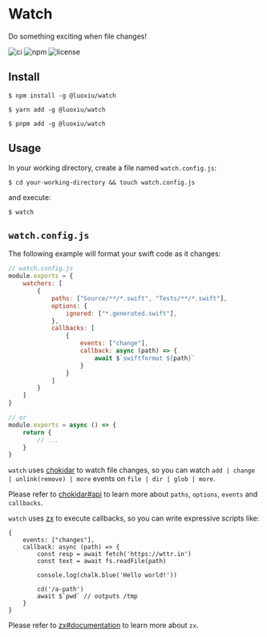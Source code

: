 # Watch

Do something exciting when file changes!

![ci](https://img.shields.io/github/workflow/status/luoxiu/watch/CI)
![npm](https://img.shields.io/npm/v/@luoxiu/watch)
![license](https://img.shields.io/github/license/luoxiu/watch)

## Install

```
$ npm install -g @luoxiu/watch

$ yarn add -g @luoxiu/watch

$ pnpm add -g @luoxiu/watch
```

## Usage

In your working directory, create a file named `watch.config.js`:

```
$ cd your-working-directory && touch watch.config.js
```

and execute:

```
$ watch
```

## `watch.config.js`

The following example will format your swift code as it changes:

```js
// watch.config.js
module.exports = {
    watchers: [ 
        {
            paths: ["Source/**/*.swift", "Tests/**/*.swift"],
            options: {
                ignored: ["*.generated.swift"],
            },
            callbacks: [
                {
                    events: ["change"],
                    callback: async (path) => {
                        await $`swiftformat ${path}`
                    }
                }
            ]
        }
    ]
}

// or
module.exports = async () => {
    return {
        // ...
    }
}
```

`watch` uses [chokidar](https://github.com/paulmillr/chokidar) to watch file changes, so you can watch `add | change | unlink(remove) | more` events on `file | dir | glob | more`. 

Please refer to [chokidar#api](https://github.com/paulmillr/chokidar#api) to learn more about `paths`, `options`, `events` and `callbacks`.

`watch` uses [zx](https://github.com/google/zx) to execute callbacks, so you can write expressive scripts like:

```
{
    events: ["changes"],
    callback: async (path) => {
        const resp = await fetch('https://wttr.in')
        const text = await fs.readFile(path)

        console.log(chalk.blue('Hello world!'))

        cd('/a-path')
        await $`pwd` // outputs /tmp
    }
}
```

Please refer to [zx#documentation](https://github.com/google/zx#documentation) to learn more about `zx`.
